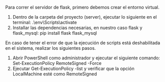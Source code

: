 Para correr el servidor de flask, primero debemos crear el entorno virtual.

1. Dentro de la carpeta del proyecto (server), ejecutar lo siguiente en el terminal: .\env\Scripts\activate
2. Installar las dependencias necesarias, en nuestro caso flask y flask_mysql: pip install flask flask_mysql


En caso de tener el error de que la ejecución de scripts está deshabilitada en el sistema, realizar los siguientes pasos.
1. Abrir PowerShell como administrador y ejecutar el siguiente comando: Set-ExecutionPolicy RemoteSigned -Force
2. Ejecutar Get-ExecutionPolicy -list y verificar que la opción LocalMachine esté como RemoteSigned
